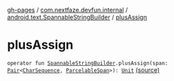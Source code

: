 [gh-pages](../../index.md) / [com.nextfaze.devfun.internal](../index.md) / [android.text.SpannableStringBuilder](index.md) / [plusAssign](./plus-assign.md)

# plusAssign

`operator fun `[`SpannableStringBuilder`](https://developer.android.com/reference/android/text/SpannableStringBuilder.html)`.plusAssign(span: `[`Pair`](https://kotlinlang.org/api/latest/jvm/stdlib/kotlin/-pair/index.html)`<`[`CharSequence`](https://kotlinlang.org/api/latest/jvm/stdlib/kotlin/-char-sequence/index.html)`, `[`ParcelableSpan`](https://developer.android.com/reference/android/text/ParcelableSpan.html)`>): `[`Unit`](https://kotlinlang.org/api/latest/jvm/stdlib/kotlin/-unit/index.html) [(source)](https://github.com/NextFaze/dev-fun/tree/master/devfun-internal/src/main/java/com/nextfaze/devfun/internal/Spannable.kt#L15)
